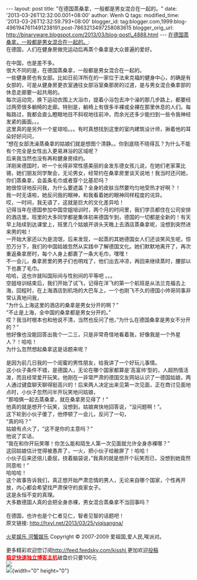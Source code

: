 --- layout: post title: "在德国蒸桑拿，一般都是男女混合在一起的。" date:
'2013-03-26T12:32:00.001+08:00' author: Wenh Q tags: modified\_time:
'2013-03-26T12:32:59.793+08:00' blogger\_id:
tag:blogger.com,1999:blog-4961947611491238191.post-7863213497258083615
blogger\_orig\_url:
http://binaryware.blogspot.com/2013/03/blog-post\_4888.html ---
[在德国蒸桑拿，一般都是男女混合在一起的。](http://hxyl.net/2013/03/25/yiqisangna/):\
在德国，人们在健身房做完运动后再蒸个桑拿是大众普遍的爱好。\
\
在中国，也是差不多。\
很大不同的是，在德国蒸桑拿，一般都是男女混合在一起的。\
一些健身房也有女部。比如日前洋所在的一家位于法来克福的健身中心，的确是有女部的，可是从健身房更衣室通往女部浴室桑那房的过道，是与男女混合桑拿部的休息走廊要一起共用的。\
每次运动完，换下运动衣围上大浴巾，提着小浴包去冲个澡的那几步路上，都要经过两旁很多躺椅的走廊。特别是，躺椅上有很多半裸或全裸在那里休息的人们。每每路过，我都会直么瞪眼地目不斜视地往前冲，而余光还多少能扫到一些令我神经发紧的画面。。。\
这里真的是另外一个星球哈。。。有时真想找到这里的室内建筑设计师，揪着他的耳朵好好问问，\
”想在女部洗澡蒸桑拿的姑娘们就是想图个清静。。你到底晓不晓得瓦？为什么不能有个完全是女性出入更易淋浴的区域呢？\
后来我当然也没有再和健身房续约。\
洋刚来德国时，听一个长得非常性感美丽的金发东德女孩儿说，在她们老家莱比锡，她们朋友同学聚会，无论男女，经常约在桑拿房里谈天说地！我当时还问她，你们蒸桑拿，会盖条毛巾或者穿个比基尼吗？\
她很惊讶地反问我，为什么要遮盖？全身的皮肤当然要均匀地受热才好啊？！\
我一时无语啦，她反问我的眼神，和我看着她的眼神同样程度的诧异。\
哎，一时间，我无语了，这就是巨大的文化差异哈！\
记得当年在德国参加中国空姐培训时，两个月的时间里，我们学员都住在公司安排的酒店里。班里的大多同学都是集体初来德国乍到，德国的一切都是全新的！有天早上陆续到达课堂上，班里几个姑娘开讲头天晚上去酒店蒸桑拿呢，没想到突然进来男的啦！\
一开始大家还以为是流氓，后来发现，一起蒸的其她德国女人们还谈笑风生呢，惊恐万分下，我们的中国姑娘忽然从实践中了解德国文化。她们默默地离开了，再次重返桑拿房时，每个人身上都裹了一条大毛巾，嘿嘿！\
不一会儿，桑拿房里的男子们也明戏了，他们出去冲凉，再回来继续蒸时，腰部以下也裹了毛巾。\
哈哈，这也许就叫国际间与性别间的平等吧 。。。\
空姐培训结束后，我们开始了试飞，记得在洋飞的第一个航班是从法兰克福去上海，回程时，在上海酒店到机场的大巴车上，一个也刚飞不久的德国小帅哥同事非常认真地问我，\
”为什么上海这里的酒店的桑拿是男女分开的啊？”\
”不止是上海，全中国的桑拿都是男女分开的。”\
哎？我当时根本也和他说不清，当然也反问了他，”为什么在德国桑拿是男女不分开的？”\
他好像也没能回答出我个一二三，只是非常奇怪地看着我，好像我是一个外星人？！哈哈！\
为什么忽然想起桑拿这是话题来呢？\
\
是因为前几日我的一个闺蜜的男性朋友，给我讲了一个好玩儿事情。\
这小伙子条件不错，是德国人，无论在哪个国家都算是’高富帅’型的，人超热情活泼，而且经常爱开玩笑。他刚在一非常严肃的德国交友网站认识了一德国姑娘，两人通过键盘聊天聊得挺高兴的！后来两人决定出来见第一次见面，正在商讨见面地点时，小伙子忽然问半开玩笑地问姑娘，\
“那咱俩一起去蒸桑拿，就在桑拿房见得了！”\
他真的就是想开个玩笑，没想到，姑娘爽快地回答说，“没问题啊！”。\
这下轮到小伙子傻了，他停顿了一会儿，反问了一句，\
“真的吗？”\
姑娘有点火了，“这不是你的主意吗？”\
他说了实话，\
“我在和你开玩笑哪！你怎么能和陌生人第一次见面就允许全身赤裸哪？”\
这回姑娘估计觉得被愚弄了，一火，把小伙子给敝屏了！哈哈！\
小伙子后来还倍儿委屈，挠着脑袋说，”我真的就是想开个玩笑而已，没想到她竟然同意啦！”\
哈哈哈！\
这个故事告诉我们，真正想开始严肃恋情的男人，无论来自哪个国家，个性再开放，内心都会希望找严肃保守的良家女子。\
这是永恒不变的真理。\
大多数德国人真的会把全身赤裸，男女混合蒸桑拿不当回事吗？\
\
在德国，也许也是个仁者见仁，智者见智的话题吧！\
原文链接: <http://hxyl.net/2013/03/25/yiqisangna/>\
\
[火星娱乐 河蟹娱乐](http://hxyl.net/) Copyright © 2007-2009
爱祖国,爱人民,唉派对。\
\
更多精彩欢迎您订阅<http://feed.feedsky.com/kisshi>,更加欢迎[投稿](http://hxyl.net/delivery/)\
[**<span
style="color: red;">稳定快速独立博客主机</span>**](http://www.gegehost.com/)破盘价只要100元\
![](http://img.tongji.linezing.com/922164/tongji.gif)\
![](http://www1.feedsky.com/t1/725593644/kisshi/feedsky/s.gif?r=http://hxyl.net/2013/03/25/yiqisangna/){width="0"
height="0"}
